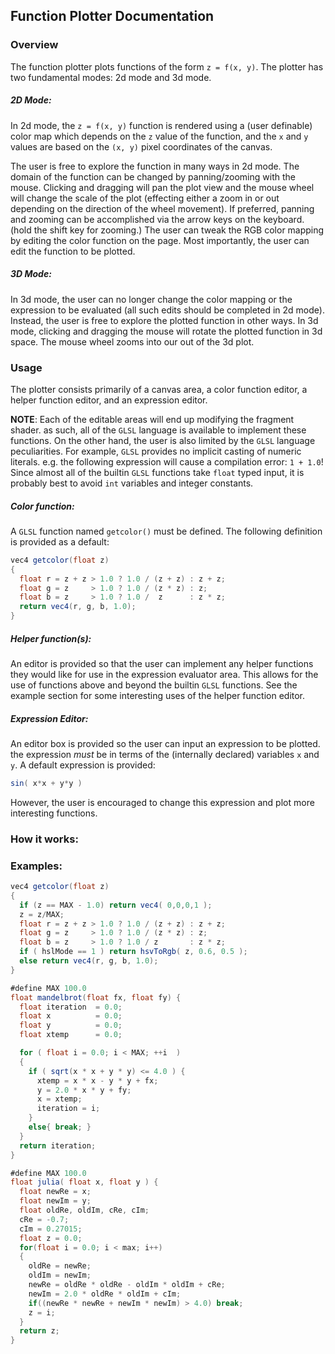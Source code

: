 ## Function Plotter Documentation ##

### Overview ###

The function plotter plots functions of the form `z = f(x, y)`.
The plotter has two fundamental modes: 2d mode and 3d mode.

##### 2D Mode: #####

In 2d mode, the `z = f(x, y)` function is rendered using a (user definable)
color map which depends on the `z` value of the function, and the `x` and `y`
values are based on the `(x, y)` pixel coordinates of the canvas.

The user is free to explore the function in many ways in 2d mode. The domain
of the function can be changed by panning/zooming with the mouse. Clicking
and dragging will pan the plot view and the mouse wheel will change the scale
of the plot (effecting either a zoom in or out depending on the direction of
the wheel movement). If preferred, panning and zooming can be accomplished via
the arrow keys on the keyboard. (hold the shift key for zooming.) The user can
tweak the RGB color mapping by editing the color function on the page. Most
importantly, the user can edit the function to be plotted.

##### 3D Mode: #####

In 3d mode, the user can no longer change the color mapping or the expression
to be evaluated (all such edits should be completed in 2d mode). Instead, the
user is free to explore the plotted function in other ways. In 3d mode, clicking
and dragging the mouse will rotate the plotted function in 3d space. The mouse
wheel zooms into our out of the 3d plot.

### Usage ###

The plotter consists primarily of a canvas area, a color function
editor, a helper function editor, and an expression editor.

**NOTE**: Each of the editable areas will end up modifying the fragment shader.
as such, all of the `GLSL` language is available to implement these functions.
On the other hand, the user is also limited by the `GLSL` language
peculiarities. For example, `GLSL` provides no implicit casting of numeric
literals. e.g. the following expression will cause a compilation error:
`1 + 1.0`! Since almost all of the builtin `GLSL` functions take `float` typed
input, it is probably best to avoid `int` variables and integer constants.


##### Color function: #####

A `GLSL` function named `getcolor()` must be defined. The following definition
is provided as a default:

```java
vec4 getcolor(float z)
{
  float r = z + z > 1.0 ? 1.0 / (z + z) : z + z;
  float g = z     > 1.0 ? 1.0 / (z * z) : z;
  float b = z     > 1.0 ? 1.0 /  z      : z * z;
  return vec4(r, g, b, 1.0);
}
```
##### Helper function(s): #####

An editor is provided so that the user can implement any helper functions they
would like for use in the expression evaluator area. This allows for the use
of functions above and beyond the builtin `GLSL` functions. See the example
section for some interesting uses of the helper function editor.

##### Expression Editor: #####

An editor box is provided so the user can input an expression to be plotted.
the expression _must_ be in terms of the (internally declared) variables `x` and
`y`. A default expression is provided:
```java
sin( x*x + y*y )
```
However, the user is encouraged to change this expression and plot more interesting
functions.

### How it works: ###

### Examples: ###

```java
vec4 getcolor(float z)
{
  if (z == MAX - 1.0) return vec4( 0,0,0,1 );
  z = z/MAX;
  float r = z + z > 1.0 ? 1.0 / (z + z) : z + z;
  float g = z     > 1.0 ? 1.0 / (z * z) : z;
  float b = z     > 1.0 ? 1.0 / z       : z * z;
  if ( hslMode == 1 ) return hsvToRgb( z, 0.6, 0.5 );
  else return vec4(r, g, b, 1.0);
}
```

```java
#define MAX 100.0
float mandelbrot(float fx, float fy) {
  float iteration  = 0.0;
  float x          = 0.0;
  float y          = 0.0;
  float xtemp      = 0.0;

  for ( float i = 0.0; i < MAX; ++i  )
  {
    if ( sqrt(x * x + y * y) <= 4.0 ) {
      xtemp = x * x - y * y + fx;
      y = 2.0 * x * y + fy;
      x = xtemp;
      iteration = i;
    }
    else{ break; }
  }
  return iteration;
}
```

```java
#define MAX 100.0
float julia( float x, float y ) {
  float newRe = x;
  float newIm = y;
  float oldRe, oldIm, cRe, cIm;
  cRe = -0.7;
  cIm = 0.27015;
  float z = 0.0;
  for(float i = 0.0; i < max; i++)
  {
    oldRe = newRe;
    oldIm = newIm;
    newRe = oldRe * oldRe - oldIm * oldIm + cRe;
    newIm = 2.0 * oldRe * oldIm + cIm;
    if((newRe * newRe + newIm * newIm) > 4.0) break;
    z = i;
  }
  return z;
}
```

